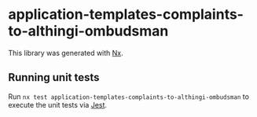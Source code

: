 # application-templates-complaints-to-althingi-ombudsman

This library was generated with [Nx](https://nx.dev).

## Running unit tests

Run `nx test application-templates-complaints-to-althingi-ombudsman` to execute the unit tests via [Jest](https://jestjs.io).
